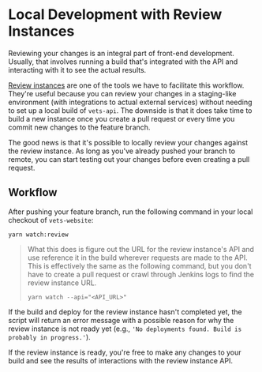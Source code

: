 # Local Development with Review Instances

Reviewing your changes is an integral part of front-end development. Usually, that involves running a build that's integrated with the API and interacting with it to see the actual results.

[Review instances](https://github.com/department-of-veterans-affairs/va.gov-team/blob/master/platform/engineering/backend/review-instances.md) are one of the tools we have to facilitate this workflow. They're useful because you can review your changes in a staging-like environment (with integrations to actual external services) without needing to set up a local build of `vets-api`. The downside is that it does take time to build a new instance once you create a pull request or every time you commit new changes to the feature branch.

The good news is that it's possible to locally review your changes against the review instance. As long as you've already pushed your branch to remote, you can start testing out your changes before even creating a pull request.

## Workflow

After pushing your feature branch, run the following command in your local checkout of `vets-website`:

```
yarn watch:review
```

> What this does is figure out the URL for the review instance's API and use reference it in the build wherever requests are made to the API. This is effectively the same as the following command, but you don't have to create a pull request or crawl through Jenkins logs to find the review instance URL.
> ```
> yarn watch --api="<API_URL>"
> ```

If the build and deploy for the review instance hasn't completed yet, the script will return an error message with a possible reason for why the review instance is not ready yet (e.g., `'No deployments found. Build is probably in progress.'`).

If the review instance is ready, you're free to make any changes to your build and see the results of interactions with the review instance API.

